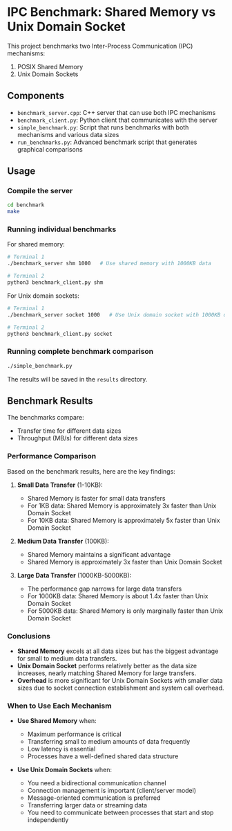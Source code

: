 # IPC Benchmark: Shared Memory vs Unix Domain Socket

This project benchmarks two Inter-Process Communication (IPC) mechanisms:
1. POSIX Shared Memory
2. Unix Domain Sockets

## Components

- `benchmark_server.cpp`: C++ server that can use both IPC mechanisms
- `benchmark_client.py`: Python client that communicates with the server
- `simple_benchmark.py`: Script that runs benchmarks with both mechanisms and various data sizes
- `run_benchmarks.py`: Advanced benchmark script that generates graphical comparisons

## Usage

### Compile the server

```bash
cd benchmark
make
```

### Running individual benchmarks

For shared memory:
```bash
# Terminal 1
./benchmark_server shm 1000   # Use shared memory with 1000KB data

# Terminal 2
python3 benchmark_client.py shm
```

For Unix domain sockets:
```bash
# Terminal 1
./benchmark_server socket 1000   # Use Unix domain socket with 1000KB data

# Terminal 2
python3 benchmark_client.py socket
```

### Running complete benchmark comparison

```bash
./simple_benchmark.py
```

The results will be saved in the `results` directory.

## Benchmark Results

The benchmarks compare:
- Transfer time for different data sizes
- Throughput (MB/s) for different data sizes

### Performance Comparison

Based on the benchmark results, here are the key findings:

1. **Small Data Transfer** (1-10KB):
   - Shared Memory is faster for small data transfers
   - For 1KB data: Shared Memory is approximately 3x faster than Unix Domain Socket
   - For 10KB data: Shared Memory is approximately 5x faster than Unix Domain Socket

2. **Medium Data Transfer** (100KB):
   - Shared Memory maintains a significant advantage
   - Shared Memory is approximately 3x faster than Unix Domain Socket

3. **Large Data Transfer** (1000KB-5000KB):
   - The performance gap narrows for large data transfers
   - For 1000KB data: Shared Memory is about 1.4x faster than Unix Domain Socket
   - For 5000KB data: Shared Memory is only marginally faster than Unix Domain Socket

### Conclusions

- **Shared Memory** excels at all data sizes but has the biggest advantage for small to medium data transfers.
- **Unix Domain Socket** performs relatively better as the data size increases, nearly matching Shared Memory for large transfers.
- **Overhead** is more significant for Unix Domain Sockets with smaller data sizes due to socket connection establishment and system call overhead.

### When to Use Each Mechanism

- **Use Shared Memory** when:
  - Maximum performance is critical
  - Transferring small to medium amounts of data frequently
  - Low latency is essential
  - Processes have a well-defined shared data structure

- **Use Unix Domain Sockets** when:
  - You need a bidirectional communication channel
  - Connection management is important (client/server model)
  - Message-oriented communication is preferred
  - Transferring larger data or streaming data
  - You need to communicate between processes that start and stop independently
